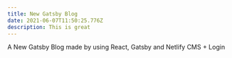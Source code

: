 ```yaml
---
title: New Gatsby Blog
date: 2021-06-07T11:50:25.776Z
description: This is great
---
```

A New Gatsby Blog made by using React, Gatsby and Netlify CMS + Login